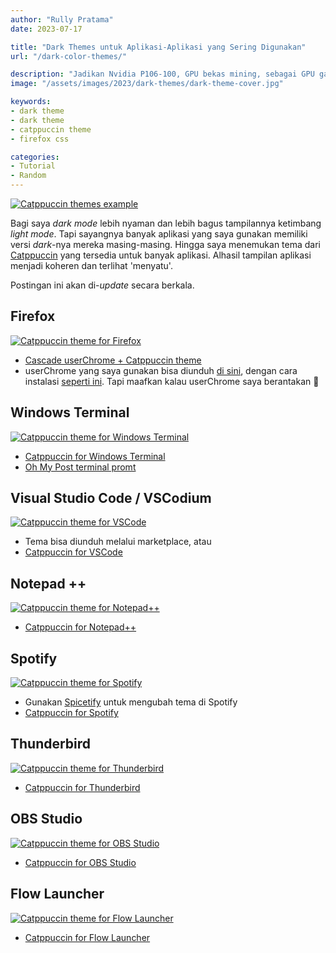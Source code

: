 ```yaml
---
author: "Rully Pratama"
date: 2023-07-17

title: "Dark Themes untuk Aplikasi-Aplikasi yang Sering Digunakan"
url: "/dark-color-themes/"

description: "Jadikan Nvidia P106-100, GPU bekas mining, sebagai GPU gaming murah meriah"
image: "/assets/images/2023/dark-themes/dark-theme-cover.jpg"

keywords:
- dark theme
- dark theme
- catppuccin theme
- firefox css

categories:
- Tutorial
- Random
---
```


[![Catppuccin themes example](/assets/images/2023/dark-themes/Catppuccin-Color-Themes.webp)](/assets/images/2023/dark-themes/Catppuccin-Color-Themes_Large.webp)

Bagi saya *dark mode* lebih nyaman dan lebih bagus tampilannya ketimbang *light mode*. Tapi sayangnya banyak aplikasi yang saya gunakan memiliki versi *dark*-nya mereka masing-masing. Hingga saya menemukan tema dari [Catppuccin](https://github.com/catppuccin/) yang tersedia untuk banyak aplikasi. Alhasil tampilan aplikasi menjadi koheren dan terlihat 'menyatu'.

Postingan ini akan di-*update* secara berkala.

## Firefox
[![Catppuccin theme for Firefox](/assets/images/2023/dark-themes/Firefox.webp)](/assets/images/2023/dark-themes/Firefox_Large.webp)

* [Cascade userChrome + Catppuccin theme](https://github.com/andreasgrafen/cascade)
* userChrome yang saya gunakan bisa diunduh [di sini](/assets/downloads/dark-themes/Rully's-chrome-folder.zip), dengan cara instalasi [seperti ini](https://github.com/andreasgrafen/cascade#how-to-install-cascade). Tapi maafkan kalau userChrome saya berantakan 🤣

## Windows Terminal
[![Catppuccin theme for Windows Terminal](/assets/images/2023/dark-themes/Windows-Terminal.webp)](/assets/images/2023/dark-themes/Windows-Terminal_Large.webp)

* [Catppuccin for Windows Terminal](https://github.com/catppuccin/windows-terminal)
* [Oh My Post terminal promt](https://ohmyposh.dev/docs/installation/windows)

## Visual Studio Code / VSCodium
[![Catppuccin theme for VSCode](/assets/images/2023/dark-themes/VSCode.webp)](/assets/images/2023/dark-themes/VSCode_Large.webp)

* Tema bisa diunduh melalui marketplace, atau
* [Catppuccin for VSCode](https://github.com/catppuccin/vscode)

## Notepad ++
[![Catppuccin theme for Notepad++](/assets/images/2023/dark-themes/Notepad++.webp)](/assets/images/2023/dark-themes/Notepad++_Large.webp)

* [Catppuccin for Notepad++](https://github.com/catppuccin/notepad-plus-plus)

## Spotify
[![Catppuccin theme for Spotify](/assets/images/2023/dark-themes/Spotify.webp)](/assets/images/2023/dark-themes/Spotify_Large.webp)

* Gunakan [Spicetify](https://spicetify.app/docs/getting-started/) untuk mengubah tema di Spotify
* [Catppuccin for Spotify](https://github.com/catppuccin/spicetify)

## Thunderbird
[![Catppuccin theme for Thunderbird](/assets/images/2023/dark-themes/Thunderbird.webp)](/assets/images/2023/dark-themes/Thunderbird_Large.webp)

* [Catppuccin for Thunderbird](https://github.com/catppuccin/thunderbird)

## OBS Studio
[![Catppuccin theme for OBS Studio](/assets/images/2023/dark-themes/OBS.webp)](/assets/images/2023/dark-themes/OBS_Large.webp)

* [Catppuccin for OBS Studio](https://github.com/catppuccin/obs)

## Flow Launcher
[![Catppuccin theme for Flow Launcher](/assets/images/2023/dark-themes/Flow-Launcher.webp)](/assets/images/2023/dark-themes/Flow-Launcher.webp)

* [Catppuccin for Flow Launcher](https://github.com/catppuccin/flow-launcher)